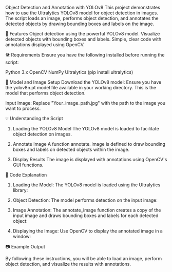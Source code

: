 Object Detection and Annotation with YOLOv8
This project demonstrates how to use the Ultralytics YOLOv8 model for object detection in images. The script loads an image, performs object detection, and annotates the detected objects by drawing bounding boxes and labels on the image.

🚀 Features
Object detection using the powerful YOLOv8 model.
Visualize detected objects with bounding boxes and labels.
Simple, clear code with annotations displayed using OpenCV.

🛠 Requirements
Ensure you have the following installed before running the script:

Python 3.x
OpenCV
NumPy
Ultralytics (pip install ultralytics)

📂 Model and Image Setup
Download the YOLOv8 model: Ensure you have the yolov8n.pt model file available in your working directory. This is the model that performs object detection.

Input Image: Replace "Your_image_path.jpg" with the path to the image you want to process.

💡 Understanding the Script
1. Loading the YOLOv8 Model
The YOLOv8 model is loaded to facilitate object detection on images.

2. Annotate Image
A function annotate_image is defined to draw bounding boxes and labels on detected objects within the image.

3. Display Results
The image is displayed with annotations using OpenCV's GUI functions.

📜 Code Explanation
1. Loading the Model:
The YOLOv8 model is loaded using the Ultralytics library:


2. Object Detection:
The model performs detection on the input image:

3. Image Annotation:
The annotate_image function creates a copy of the input image and draws bounding boxes and labels for each detected object:


4. Displaying the Image:
Use OpenCV to display the annotated image in a window:

📷 Example Output

By following these instructions, you will be able to load an image, perform object detection, and visualize the results with annotations.
